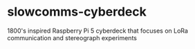# slowcomms-cyberdeck
1800's inspired Raspberry Pi 5 cyberdeck that focuses on LoRa communication and stereograph experiments
